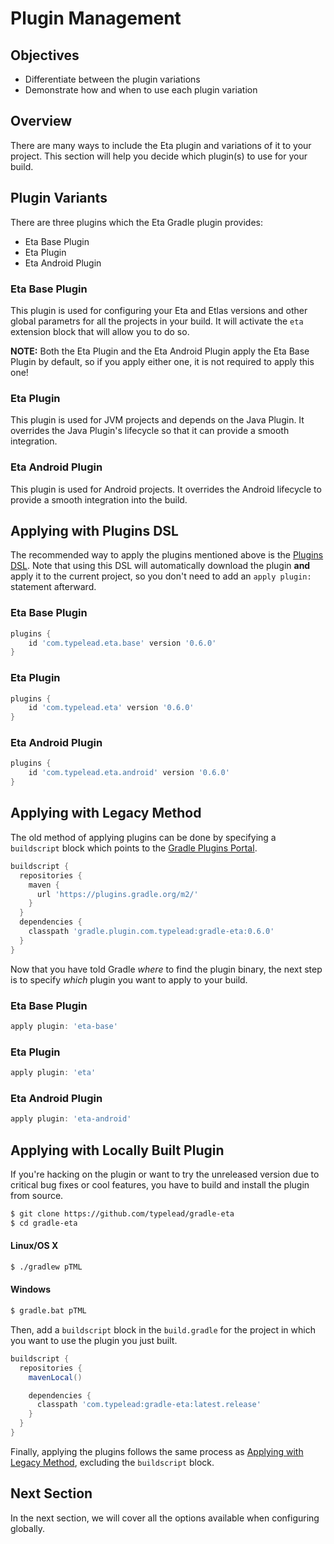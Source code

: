 # Plugin Management

## Objectives

- Differentiate between the plugin variations
- Demonstrate how and when to use each plugin variation

## Overview

There are many ways to include the Eta plugin and variations of it to your project. This section will help you decide which plugin(s) to use for your build.

## Plugin Variants

There are three plugins which the Eta Gradle plugin provides:

- Eta Base Plugin
- Eta Plugin
- Eta Android Plugin

### Eta Base Plugin

This plugin is used for configuring your Eta and Etlas versions and other global parametrs for all the projects in your build. It will activate the `eta` extension block that will allow you to do so.

**NOTE:** Both the Eta Plugin and the Eta Android Plugin apply the Eta Base Plugin by default, so if you apply either one, it is not required to apply this one!

### Eta Plugin

This plugin is used for JVM projects and depends on the Java Plugin. It overrides the Java Plugin's lifecycle so that it can provide a smooth integration.

### Eta Android Plugin

This plugin is used for Android projects. It overrides the Android lifecycle to provide a smooth integration into the build.

## Applying with Plugins DSL

The recommended way to apply the plugins mentioned above is the [Plugins DSL](https://docs.gradle.org/current/userguide/plugins.html#sec:plugins_block). Note that using this DSL will automatically download the plugin **and** apply it to the current project, so you don't need to add an `apply plugin:` statement afterward.

### Eta Base Plugin

```groovy
plugins {
    id 'com.typelead.eta.base' version '0.6.0'
}
```

### Eta Plugin

```groovy
plugins {
    id 'com.typelead.eta' version '0.6.0'
}
```

### Eta Android Plugin

```groovy
plugins {
    id 'com.typelead.eta.android' version '0.6.0'
}
```

## Applying with Legacy Method

The old method of applying plugins can be done by specifying a `buildscript` block which points to the [Gradle Plugins Portal](https://plugins.gradle.org/).

```groovy
buildscript {
  repositories {
    maven {
      url 'https://plugins.gradle.org/m2/'
    }
  }
  dependencies {
    classpath 'gradle.plugin.com.typelead:gradle-eta:0.6.0'
  }
}
```

Now that you have told Gradle *where* to find the plugin binary, the next step is to specify *which* plugin you want to apply to your build.

### Eta Base Plugin

```groovy
apply plugin: 'eta-base'
```

### Eta Plugin

```groovy
apply plugin: 'eta'
```

### Eta Android Plugin

```groovy
apply plugin: 'eta-android'
```

## Applying with Locally Built Plugin

If you're hacking on the plugin or want to try the unreleased version due to critical bug fixes or cool features, you have to build and install the plugin from source.

```sh
$ git clone https://github.com/typelead/gradle-eta
$ cd gradle-eta
```

#### Linux/OS X

```sh
$ ./gradlew pTML
```

#### Windows

```sh
$ gradle.bat pTML
```

Then, add a `buildscript` block in the `build.gradle` for the project in which you want to use the plugin you just built.

```groovy
buildscript {
  repositories {
    mavenLocal()

    dependencies {
      classpath 'com.typelead:gradle-eta:latest.release'
    }
  }
}
```

Finally, applying the plugins follows the same process as [Applying with Legacy Method](#applying-with-legacy-method), excluding the `buildscript` block.

## Next Section

In the next section, we will cover all the options available when configuring globally.
